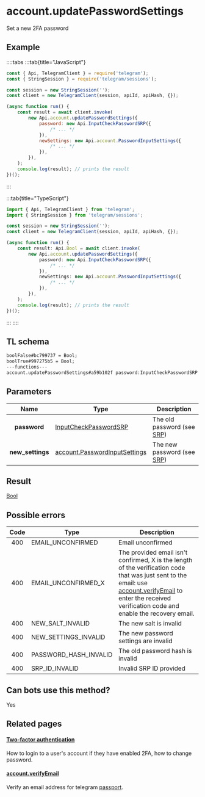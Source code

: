 # account.updatePasswordSettings

Set a new 2FA password

## Example

::::tabs
:::tab{title="JavaScript"}

```js
const { Api, TelegramClient } = require('telegram');
const { StringSession } = require('telegram/sessions');

const session = new StringSession('');
const client = new TelegramClient(session, apiId, apiHash, {});

(async function run() {
    const result = await client.invoke(
        new Api.account.updatePasswordSettings({
            password: new Api.InputCheckPasswordSRP({
                /* ... */
            }),
            newSettings: new Api.account.PasswordInputSettings({
                /* ... */
            }),
        }),
    );
    console.log(result); // prints the result
})();
```

:::

:::tab{title="TypeScript"}

```ts
import { Api, TelegramClient } from 'telegram';
import { StringSession } from 'telegram/sessions';

const session = new StringSession('');
const client = new TelegramClient(session, apiId, apiHash, {});

(async function run() {
    const result: Api.Bool = await client.invoke(
        new Api.account.updatePasswordSettings({
            password: new Api.InputCheckPasswordSRP({
                /* ... */
            }),
            newSettings: new Api.account.PasswordInputSettings({
                /* ... */
            }),
        }),
    );
    console.log(result); // prints the result
})();
```

:::
::::

## TL schema

```txt
boolFalse#bc799737 = Bool;
boolTrue#997275b5 = Bool;
---functions---
account.updatePasswordSettings#a59b102f password:InputCheckPasswordSRP new_settings:account.PasswordInputSettings = Bool;
```

## Parameters

|       Name       | Type                                                                                          | Description                                                     |
| :--------------: | --------------------------------------------------------------------------------------------- | --------------------------------------------------------------- |
|   **password**   | [InputCheckPasswordSRP](https://core.telegram.org/type/InputCheckPasswordSRP)                 | The old password (see [SRP](https://core.telegram.org/api/srp)) |
| **new_settings** | [account.PasswordInputSettings](https://core.telegram.org/type/account.PasswordInputSettings) | The new password (see [SRP](https://core.telegram.org/api/srp)) |

## Result

[Bool](https://core.telegram.org/type/Bool)

## Possible errors

| Code | Type                  | Description                                                                                                                                                                                                                                                          |
| :--: | --------------------- | -------------------------------------------------------------------------------------------------------------------------------------------------------------------------------------------------------------------------------------------------------------------- |
| 400  | EMAIL_UNCONFIRMED     | Email unconfirmed                                                                                                                                                                                                                                                    |
| 400  | EMAIL_UNCONFIRMED_X   | The provided email isn't confirmed, X is the length of the verification code that was just sent to the email: use [account.verifyEmail](https://core.telegram.org/method/account.verifyEmail) to enter the received verification code and enable the recovery email. |
| 400  | NEW_SALT_INVALID      | The new salt is invalid                                                                                                                                                                                                                                              |
| 400  | NEW_SETTINGS_INVALID  | The new password settings are invalid                                                                                                                                                                                                                                |
| 400  | PASSWORD_HASH_INVALID | The old password hash is invalid                                                                                                                                                                                                                                     |
| 400  | SRP_ID_INVALID        | Invalid SRP ID provided                                                                                                                                                                                                                                              |

## Can bots use this method?

Yes

## Related pages

#### [Two-factor authentication](https://core.telegram.org/api/srp)

How to login to a user's account if they have enabled 2FA, how to change password.

#### [account.verifyEmail](https://core.telegram.org/method/account.verifyEmail)

Verify an email address for telegram [passport](https://core.telegram.org/passport).

